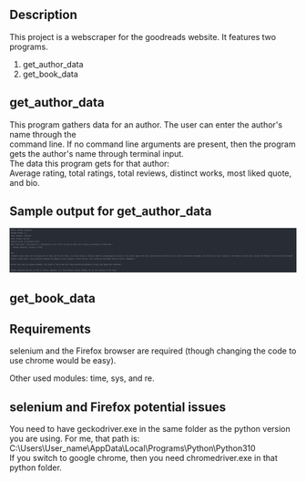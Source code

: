 Description
-----------

This project is a webscraper for the goodreads website. It features two programs.    
1) get_author_data  
2) get_book_data  

get_author_data
---------------

This program gathers data for an author. The user can enter the author's name through the  
command line. If no command line arguments are present, then the program gets the author's name 
through terminal input.  
The data this program gets for that author:  
Average rating, total ratings, total reviews, distinct works, most liked quote, and bio.

Sample output for get_author_data
---------------------------------
![sampleOutput/Brandon-Sanderson](sampleOutput/Brandon-Sanderson.png)


get_book_data
-------------


Requirements
------------

selenium and the Firefox browser are required (though changing the code to use chrome would be easy). 

Other used modules: time, sys, and re.

selenium and Firefox potential issues
-------------------------------------

You need to have geckodriver.exe in the same folder as the python version you are using.
For me, that path is: 
C:\Users\User_name\AppData\Local\Programs\Python\Python310  
If you switch to google chrome, then you need chromedriver.exe in that python folder.  

